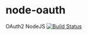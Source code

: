 # node-oauth
OAuth2 NodeJS
[![Build Status](https://cloud.drone.io/api/badges/ducdung8491/node-oauth/status.svg?ref=refs/heads/master)](https://cloud.drone.io/ducdung8491/node-oauth)
